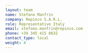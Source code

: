 ```yaml
---
layout: team
name: Stefano Manfrin
company: Repinco S.A.R.L.
role: Representative Italy
email: stefano.manfrin@repinco.com
phone: +39 345 415 0632
contact_type: local
weight: 4
---
```


